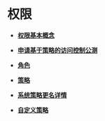 # 权限<a name="iam_01_0015"></a>

-   **[权限基本概念](权限基本概念.md)**  

-   **[申请基于策略的访问控制公测](申请基于策略的访问控制公测.md)**  

-   **[角色](角色.md)**  

-   **[策略](策略.md)**  

-   **[系统策略更名详情](系统策略更名详情.md)**  

-   **[自定义策略](自定义策略.md)**  


